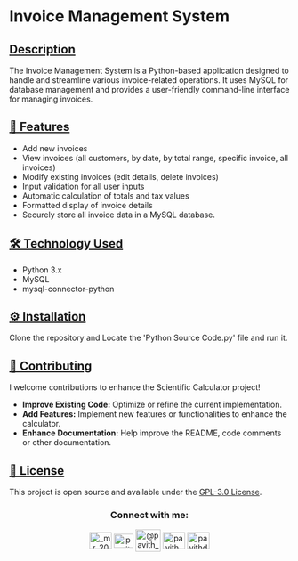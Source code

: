 # Invoice Management System

## [Description]()

The Invoice Management System is a Python-based application designed to handle and streamline various invoice-related operations. It uses MySQL for database management and provides a user-friendly command-line interface for managing invoices.

## [🚀 Features]()

- Add new invoices
- View invoices (all customers, by date, by total range, specific invoice, all invoices)
- Modify existing invoices (edit details, delete invoices)
- Input validation for all user inputs
- Automatic calculation of totals and tax values
- Formatted display of invoice details
- Securely store all invoice data in a MySQL database.

## [🛠 Technology Used]()

- Python 3.x
- MySQL
- mysql-connector-python

## [⚙️ Installation]()

Clone the repository and Locate the 'Python Source Code.py' file and run it.

## [🤝 Contributing]()

I welcome contributions to enhance the Scientific Calculator project! 

- **Improve Existing Code:** Optimize or refine the current implementation.
- **Add Features:** Implement new features or functionalities to enhance the calculator.
- **Enhance Documentation:** Help improve the README, code comments or other documentation.

## [📄 License]()
 
This project is open source and available under the [GPL-3.0 License](LICENSE).


<h3 align="center">Connect with me:</h3>
<p align="center">
  <a href="https://instagram.com/_mr_2001__" target="blank"><img align="center" src="https://raw.githubusercontent.com/rahuldkjain/github-profile-readme-generator/master/src/images/icons/Social/instagram.svg" alt="_mr_2001__" height="30" width="40" /></a>
  <a href="https://linkedin.com/in/www.linkedin.com/in/pavith-bambaravanage-465300293" target="blank"><img align="center" src="https://raw.githubusercontent.com/rahuldkjain/github-profile-readme-generator/master/src/images/icons/Social/linked-in-alt.svg" alt="pavith-bambaravanage-465300293" height="25" width="35" /></a>
  <a href="https://www.hackerrank.com/@pavith_db" target="blank"><img align="center" src="https://raw.githubusercontent.com/rahuldkjain/github-profile-readme-generator/master/src/images/icons/Social/hackerrank.svg" alt="@pavith_db" height="40" width="45" /></a>
  <a href="https://www.leetcode.com/pavith_db" target="blank"><img align="center" src="https://raw.githubusercontent.com/rahuldkjain/github-profile-readme-generator/master/src/images/icons/Social/leet-code.svg" alt="pavith_db" height="30" width="40" /></a>
  <a href="mailto:pavithd2020@gmail.com" target="blank"><img align="center" src="https://github.com/TheDudeThatCode/TheDudeThatCode/raw/master/Assets/Gmail.svg" alt="pavithd2020@gmail.com" height="30" width="40" /></a>
</p>


